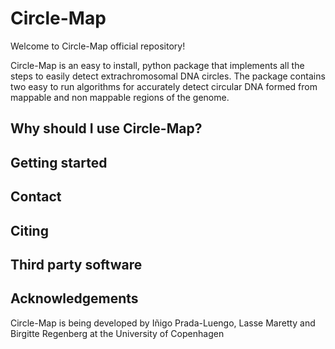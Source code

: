 # Circle-Map

Welcome to Circle-Map official repository!

Circle-Map is an easy to install, python package that implements all the steps to easily detect extrachromosomal DNA circles. The package  contains two easy to run algorithms for accurately detect circular DNA formed from mappable and non mappable regions of the genome.

    
## Why should I use Circle-Map?

## Getting started

## Contact

## Citing

## Third party software

## Acknowledgements

Circle-Map is being developed by Iñigo Prada-Luengo, Lasse Maretty and Birgitte Regenberg at the University of Copenhagen

